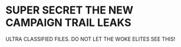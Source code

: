 # SUPER SECRET THE NEW CAMPAIGN TRAIL LEAKS
 ULTRA CLASSIFIED FILES. DO NOT LET THE WOKE ELITES SEE THIS!
